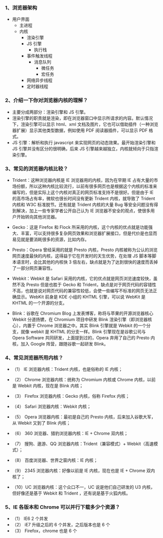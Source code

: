 ### 1、浏览器架构

- 用户界面
  - 主进程
  - 内核
    - 渲染引擎
    - JS 引擎
      - 执行栈
    - 事件触发线程
      - 消息队列
        - 微任务
        - 宏任务
    - 网络异步线程
    - 定时器线程

### 2、介绍一下你对浏览器内核的理解？

- 主要分成两部分：渲染引擎和 JS 引擎。
- 渲染引擎的职责就是渲染，即在浏览器窗口中显示所请求的内容。默认情况下，渲染引擎可以显示 html、xml 文档及图片，它也可以借助插件（一种浏览器扩展）显示其他类型数据，例如使用 PDF 阅读器插件，可以显示 PDF 格式。
- JS 引擎：解析和执行 javascript 来实现网页的动态效果。最开始渲染引擎和 JS 引擎并没有区分的很明确，后来 JS 引擎越来越独立，内核就倾向于只指渲染引擎。

### 3、常见的浏览器内核比较？

- Trident：这种浏览器内核是 IE 浏览器用的内核，因为在早期 IE 占有大量的市场份额，所以这种内核比较流行，以前有很多网页也是根据这个内核的标准来编写的，但是实际上这个内核对真正的网页标准支持不是很好。但是由于 IE 的高市场占有率，微软也很长时间没有更新 Trident 内核，就导致了 Trident 内核和 W3C 标准脱节。还有就是 Trident 内核的大量 Bug 等安全问题没有得到解决，加上一些专家学者公开自己认为 IE 浏览器不安全的观点，使很多用户开始转向其他浏览器。

- Gecko：这是 Firefox 和 Flock 所采用的内核，这个内核的优点就是功能强大、丰富，可以支持很多复杂网页效果和浏览器扩展接口，但是代价是也显而易见就是要消耗很多的资源，比如内存。

- Presto：Opera 曾经采用的就是 Presto 内核，Presto 内核被称为公认的浏览网页速度最快的内核，这得益于它在开发时的天生优势，在处理 JS 脚本等脚本语言时，会比其他的内核快 3 倍左右，缺点就是为了达到很快的速度而丢掉了一部分网页兼容性。

- Webkit：Webkit 是 Safari 采用的内核，它的优点就是网页浏览速度较快，虽然不及 Presto 但是也胜于 Gecko 和 Trident，缺点是对于网页代码的容错性不高，也就是说对网页代码的兼容性较低，会使一些编写不标准的网页无法正确显示。WebKit 前身是 KDE 小组的 KHTML 引擎，可以说 WebKit 是 KHTML 的一个开源的分支。

- Blink：谷歌在 Chromium Blog 上发表博客，称将与苹果的开源浏览器核心 Webkit 分道扬镳，在 Chromium 项目中研发 Blink 渲染引擎（即浏览器核心），内置于 Chrome 浏览器之中。其实 Blink 引擎就是 Webkit 的一个分支，就像 webkit 是 KHTML 的分支一样。Blink 引擎现在是谷歌公司与 Opera Software 共同研发，上面提到过的，Opera 弃用了自己的 Presto 内核，加入 Google 阵营，跟随谷歌一起研发 Blink。

### 4、常见浏览器所用内核？

- （1） IE 浏览器内核：Trident 内核，也是俗称的 IE 内核；

- （2） Chrome 浏览器内核：统称为 Chromium 内核或 Chrome 内核，以前是 Webkit 内核，现在是 Blink 内核；

- （3） Firefox 浏览器内核：Gecko 内核，俗称 Firefox 内核；

- （4） Safari 浏览器内核：Webkit 内核；

- （5） Opera 浏览器内核：最初是自己的 Presto 内核，后来加入谷歌大军，从 Webkit 又到了 Blink 内核；

- （6） 360 浏览器、猎豹浏览器内核：IE + Chrome 双内核；

- （7） 搜狗、遨游、QQ 浏览器内核：Trident（兼容模式）+ Webkit（高速模式）；

- （8） 百度浏览器、世界之窗内核：IE 内核；

- （9） 2345 浏览器内核：好像以前是 IE 内核，现在也是 IE + Chrome 双内核了；

- （10）UC 浏览器内核：这个众口不一，UC 说是他们自己研发的 U3 内核，但好像还是基于 Webkit 和 Trident ，还有说是基于火狐内核。

### 5、IE 各版本和 Chrome 可以并行下载多少个资源？

- （1） IE6 2 个并发
- （2） iE7 升级之后的 6 个并发，之后版本也是 6 个
- （3） Firefox，chrome 也是 6 个
